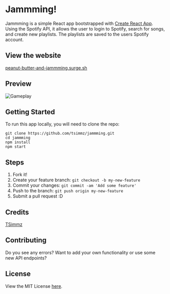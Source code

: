 # Jammming!
Jammming is a simple React app bootstrapped with [Create React App](https://github.com/facebook/create-react-app). Using the Spotify API, it allows the user to login to Spotify, search for songs, and create new playlists. The playlists are saved to the users Spotify account.

## View the website
[peanut-butter-and-jammming.surge.sh](http://peanut-butter-and-jammming.surge.sh/)

## Preview
![Gameplay](https://media.giphy.com/media/QmCEcj11tJc6jiUX37/giphy.gif)

## Getting Started
To run this app locally, you will need to clone the repo:
```
git clone https://github.com/tsimmz/jammming.git
cd jammming
npm install
npm start
```

## Steps
1. Fork it!
2. Create your feature branch: `git checkout -b my-new-feature`
3. Commit your changes: `git commit -am 'Add some feature'`
4. Push to the branch: `git push origin my-new-feature`
5. Submit a pull request :D

## Credits
[TSimmz](https://github.com/tsimmz)

## Contributing
Do you see any errors? Want to add your own functionality or use some new API endpoints?

## License
View the MIT License [here](LICENSE).
